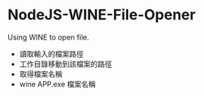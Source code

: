 # NodeJS-WINE-File-Opener
Using WINE to open file.

* 讀取輸入的檔案路徑
* 工作目錄移動到該檔案的路徑
* 取得檔案名稱
* wine APP.exe 檔案名稱